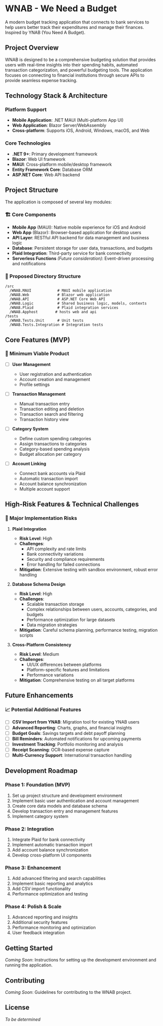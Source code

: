 # WNAB - We Need a Budget

A modern budget tracking application that connects to bank services to help users better track their expenditures and manage their finances. Inspired by YNAB (You Need A Budget).

## Project Overview

WNAB is designed to be a comprehensive budgeting solution that provides users with real-time insights into their spending habits, automated transaction categorization, and powerful budgeting tools. The application focuses on connecting to financial institutions through secure APIs to provide seamless expense tracking.

## Technology Stack & Architecture

### Platform Support
- **Mobile Application**: .NET MAUI (Multi-platform App UI)
- **Web Application**: Blazor Server/WebAssembly
- **Cross-platform**: Supports iOS, Android, Windows, macOS, and Web

### Core Technologies
- **.NET 9+**: Primary development framework
- **Blazor**: Web UI framework
- **MAUI**: Cross-platform mobile/desktop framework
- **Entity Framework Core**: Database ORM
- **ASP.NET Core**: Web API backend

## Project Structure

The application is composed of several key modules:

### 🏗️ Core Components
- **Mobile App** (MAUI): Native mobile experience for iOS and Android
- **Web App** (Blazor): Browser-based application for desktop users
- **API Layer**: RESTful API backend for data management and business logic
- **Database**: Persistent storage for user data, transactions, and budgets
- **Plaid Integration**: Third-party service for bank connectivity
- **Serverless Functions** *(Future consideration)*: Event-driven processing and notifications

### 📁 Proposed Directory Structure
```
/src
  /WNAB.MAUI         	# MAUI mobile application
  /WNAB.Web             # Blazor web application  
  /WNAB.API             # ASP.NET Core Web API
  /WNAB.Logic           # Shared business logic, models, contexts
  /WNAB.Plaid           # Plaid integration services
  /WNAB.Apphost        # hosts web and api
/tests
  /WNAB.Tests.Unit      # Unit tests
  /WNAB.Tests.Integration # Integration tests
```

## Core Features (MVP)

### 🎯 Minimum Viable Product
- [ ] **User Management**
  - User registration and authentication
  - Account creation and management
  - Profile settings

- [ ] **Transaction Management**
  - Manual transaction entry
  - Transaction editing and deletion
  - Transaction search and filtering
  - Transaction history view

- [ ] **Category System**
  - Define custom spending categories
  - Assign transactions to categories
  - Category-based spending analysis
  - Budget allocation per category

- [ ] **Account Linking**
  - Connect bank accounts via Plaid
  - Automatic transaction import
  - Account balance synchronization
  - Multiple account support

## High-Risk Features & Technical Challenges

### 🚨 Major Implementation Risks

1. **Plaid Integration**
   - **Risk Level**: High
   - **Challenges**: 
     - API complexity and rate limits
     - Bank connectivity variations
     - Security and compliance requirements
     - Error handling for failed connections
   - **Mitigation**: Extensive testing with sandbox environment, robust error handling

2. **Database Schema Design**
   - **Risk Level**: High
   - **Challenges**:
     - Scalable transaction storage
     - Complex relationships between users, accounts, categories, and budgets
     - Performance optimization for large datasets
     - Data migration strategies
   - **Mitigation**: Careful schema planning, performance testing, migration scripts

3. **Cross-Platform Consistency**
   - **Risk Level**: Medium
   - **Challenges**:
     - UI/UX differences between platforms
     - Platform-specific features and limitations
     - Performance variations
   - **Mitigation**: Comprehensive testing on all target platforms

## Future Enhancements

### 📈 Potential Additional Features
- [ ] **CSV Import from YNAB**: Migration tool for existing YNAB users
- [ ] **Advanced Reporting**: Charts, graphs, and financial insights
- [ ] **Budget Goals**: Savings targets and debt payoff planning
- [ ] **Bill Reminders**: Automated notifications for upcoming payments
- [ ] **Investment Tracking**: Portfolio monitoring and analysis
- [ ] **Receipt Scanning**: OCR-based expense capture
- [ ] **Multi-Currency Support**: International transaction handling

## Development Roadmap

### Phase 1: Foundation (MVP)
1. Set up project structure and development environment
2. Implement basic user authentication and account management
3. Create core data models and database schema
4. Develop transaction entry and management features
5. Implement category system

### Phase 2: Integration
1. Integrate Plaid for bank connectivity
2. Implement automatic transaction import
3. Add account balance synchronization
4. Develop cross-platform UI components

### Phase 3: Enhancement
1. Add advanced filtering and search capabilities
2. Implement basic reporting and analytics
3. Add CSV import functionality
4. Performance optimization and testing

### Phase 4: Polish & Scale
1. Advanced reporting and insights
2. Additional security features
3. Performance monitoring and optimization
4. User feedback integration

## Getting Started

*Coming Soon*: Instructions for setting up the development environment and running the application.

## Contributing

*Coming Soon*: Guidelines for contributing to the WNAB project.

## License

*To be determined*
